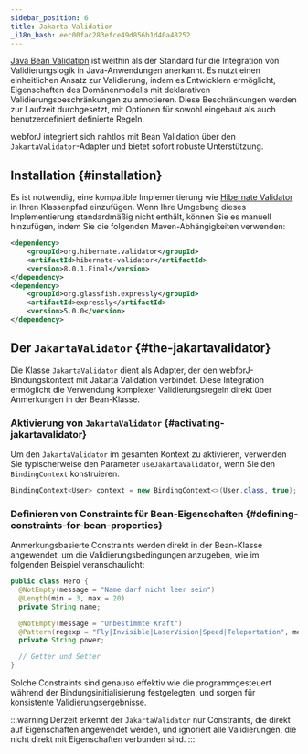```yaml
---
sidebar_position: 6
title: Jakarta Validation
_i18n_hash: eec00fac283efce49d856b1d40a48252
---
```

[Java Bean Validation](https://beanvalidation.org/) ist weithin als der Standard für die Integration von Validierungslogik in Java-Anwendungen anerkannt. Es nutzt einen einheitlichen Ansatz zur Validierung, indem es Entwicklern ermöglicht, Eigenschaften des Domänenmodells mit deklarativen Validierungsbeschränkungen zu annotieren. Diese Beschränkungen werden zur Laufzeit durchgesetzt, mit Optionen für sowohl eingebaut als auch benutzerdefiniert definierte Regeln.

webforJ integriert sich nahtlos mit Bean Validation über den `JakartaValidator`-Adapter und bietet sofort robuste Unterstützung.

## Installation {#installation}

Es ist notwendig, eine kompatible Implementierung wie [Hibernate Validator](https://hibernate.org/validator/) in Ihren Klassenpfad einzufügen. Wenn Ihre Umgebung dieses Implementierung standardmäßig nicht enthält, können Sie es manuell hinzufügen, indem Sie die folgenden Maven-Abhängigkeiten verwenden:

```xml
<dependency>
    <groupId>org.hibernate.validator</groupId>
    <artifactId>hibernate-validator</artifactId>
    <version>8.0.1.Final</version>
</dependency>
<dependency>
    <groupId>org.glassfish.expressly</groupId>
    <artifactId>expressly</artifactId>
    <version>5.0.0</version>
</dependency>
```

## Der `JakartaValidator` {#the-jakartavalidator}

Die Klasse `JakartaValidator` dient als Adapter, der den webforJ-Bindungskontext mit Jakarta Validation verbindet. Diese Integration ermöglicht die Verwendung komplexer Validierungsregeln direkt über Anmerkungen in der Bean-Klasse.

### Aktivierung von `JakartaValidator` {#activating-jakartavalidator}

Um den `JakartaValidator` im gesamten Kontext zu aktivieren, verwenden Sie typischerweise den Parameter `useJakartaValidator`, wenn Sie den `BindingContext` konstruieren.

```java
BindingContext<User> context = new BindingContext<>(User.class, true);
```

### Definieren von Constraints für Bean-Eigenschaften {#defining-constraints-for-bean-properties}

Anmerkungsbasierte Constraints werden direkt in der Bean-Klasse angewendet, um die Validierungsbedingungen anzugeben, wie im folgenden Beispiel veranschaulicht:

```java
public class Hero {
  @NotEmpty(message = "Name darf nicht leer sein")
  @Length(min = 3, max = 20)
  private String name;

  @NotEmpty(message = "Unbestimmte Kraft")
  @Pattern(regexp = "Fly|Invisible|LaserVision|Speed|Teleportation", message = "Ungültige Kraft")
  private String power;

  // Getter und Setter
}
```

Solche Constraints sind genauso effektiv wie die programmgesteuert während der Bindungsinitialisierung festgelegten, und sorgen für konsistente Validierungsergebnisse.

:::warning
Derzeit erkennt der `JakartaValidator` nur Constraints, die direkt auf Eigenschaften angewendet werden, und ignoriert alle Validierungen, die nicht direkt mit Eigenschaften verbunden sind.
:::
